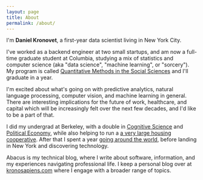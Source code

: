 ```yaml
---
layout: page
title: About
permalink: /about/
---
```


I'm **Daniel Kronovet**, a first-year data scientist living in New York City.

I've worked as a backend engineer at two small startups, and am now a full-time graduate student at Columbia, studying a mix of statistics and computer science (aka "data science", "machine learning", or "sorcery"). My program is called [Quantitative Methods in the Social Sciences](http://qmss.columbia.edu/) and I'll graduate in a year.

I'm excited about what's going on with predictive analytics, natural language processing, computer vision, and machine learning in general. There are interesting implications for the future of work, healthcare, and capital which will be increasingly felt over the next few decades, and I'd like to be a part of that.

I did my undergrad at Berkeley, with a double in [Cognitive Science](http://cogsci.berkeley.edu/) and [Political Economy](http://iastp.berkeley.edu/pe), while also helping to run a [a very large housing cooperative](http://www.bsc.coop/). After that I spent a year [going around the world](http://www.huffingtonpost.com/daniel-kronovet/), before landing in New York and discovering technology.

Abacus is my technical blog, where I write about software, information, and my experiences navigating professional life. I keep a personal blog over at [kronosapiens.com](http://kronosapiens.com) where I engage with a broader range of topics.